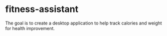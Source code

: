 # fitness-assistant
The goal is to create a desktop application to help track calories and weight for health improvement.
